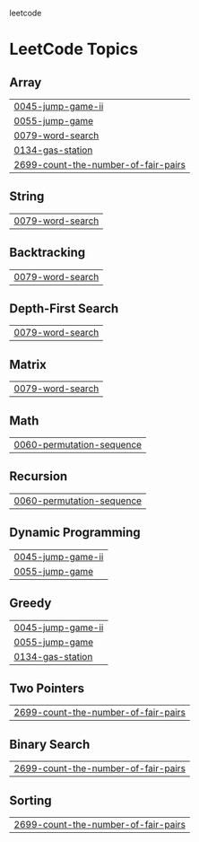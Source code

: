 leetcode

<!---LeetCode Topics Start-->
# LeetCode Topics
## Array
|  |
| ------- |
| [0045-jump-game-ii](https://github.com/vikassalgude/leetcode-/tree/master/0045-jump-game-ii) |
| [0055-jump-game](https://github.com/vikassalgude/leetcode-/tree/master/0055-jump-game) |
| [0079-word-search](https://github.com/vikassalgude/leetcode-/tree/master/0079-word-search) |
| [0134-gas-station](https://github.com/vikassalgude/leetcode-/tree/master/0134-gas-station) |
| [2699-count-the-number-of-fair-pairs](https://github.com/vikassalgude/leetcode-/tree/master/2699-count-the-number-of-fair-pairs) |
## String
|  |
| ------- |
| [0079-word-search](https://github.com/vikassalgude/leetcode-/tree/master/0079-word-search) |
## Backtracking
|  |
| ------- |
| [0079-word-search](https://github.com/vikassalgude/leetcode-/tree/master/0079-word-search) |
## Depth-First Search
|  |
| ------- |
| [0079-word-search](https://github.com/vikassalgude/leetcode-/tree/master/0079-word-search) |
## Matrix
|  |
| ------- |
| [0079-word-search](https://github.com/vikassalgude/leetcode-/tree/master/0079-word-search) |
## Math
|  |
| ------- |
| [0060-permutation-sequence](https://github.com/vikassalgude/leetcode-/tree/master/0060-permutation-sequence) |
## Recursion
|  |
| ------- |
| [0060-permutation-sequence](https://github.com/vikassalgude/leetcode-/tree/master/0060-permutation-sequence) |
## Dynamic Programming
|  |
| ------- |
| [0045-jump-game-ii](https://github.com/vikassalgude/leetcode-/tree/master/0045-jump-game-ii) |
| [0055-jump-game](https://github.com/vikassalgude/leetcode-/tree/master/0055-jump-game) |
## Greedy
|  |
| ------- |
| [0045-jump-game-ii](https://github.com/vikassalgude/leetcode-/tree/master/0045-jump-game-ii) |
| [0055-jump-game](https://github.com/vikassalgude/leetcode-/tree/master/0055-jump-game) |
| [0134-gas-station](https://github.com/vikassalgude/leetcode-/tree/master/0134-gas-station) |
## Two Pointers
|  |
| ------- |
| [2699-count-the-number-of-fair-pairs](https://github.com/vikassalgude/leetcode-/tree/master/2699-count-the-number-of-fair-pairs) |
## Binary Search
|  |
| ------- |
| [2699-count-the-number-of-fair-pairs](https://github.com/vikassalgude/leetcode-/tree/master/2699-count-the-number-of-fair-pairs) |
## Sorting
|  |
| ------- |
| [2699-count-the-number-of-fair-pairs](https://github.com/vikassalgude/leetcode-/tree/master/2699-count-the-number-of-fair-pairs) |
<!---LeetCode Topics End-->